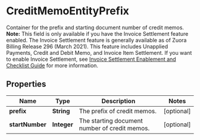 

# CreditMemoEntityPrefix

Container for the prefix and starting document number of credit memos.  **Note:** This field is only available if you have the Invoice Settlement feature enabled. The Invoice Settlement feature is generally available as of Zuora Billing Release 296 (March 2021). This feature includes Unapplied Payments, Credit and Debit Memo, and Invoice Item Settlement. If you want to enable Invoice Settlement, see [Invoice Settlement Enablement and Checklist Guide](https://knowledgecenter.zuora.com/Billing/Billing_and_Payments/Invoice_Settlement/Invoice_Settlement_Migration_Checklist_and_Guide) for more information. 

## Properties

| Name | Type | Description | Notes |
|------------ | ------------- | ------------- | -------------|
|**prefix** | **String** | The prefix of credit memos.  |  [optional] |
|**startNumber** | **Integer** | The starting document number of credit memos.  |  [optional] |




